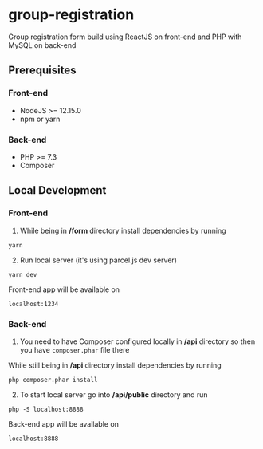 # group-registration
Group registration form build using ReactJS on front-end and PHP with MySQL on back-end

## Prerequisites
### Front-end
* NodeJS >= 12.15.0
* npm or yarn

### Back-end
* PHP >= 7.3
* Composer

## Local Development
### Front-end
1. While being in **/form** directory install dependencies by running
```
yarn
```
2. Run local server (it's using parcel.js dev server)
```
yarn dev
```
Front-end app will be available on 
```
localhost:1234
```

### Back-end
1. You need to have Composer configured locally in **/api** directory so then you have ```composer.phar``` file there

While still being in **/api** directory install dependencies by running
```
php composer.phar install
```

2. To start local server go into **/api/public** directory and run
```
php -S localhost:8888
```
Back-end app will be available on
```
localhost:8888
```
